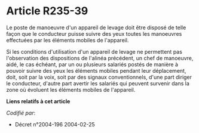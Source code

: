 # Article R235-39

Le poste de manoeuvre d'un appareil de levage doit être disposé de telle façon que le conducteur puisse suivre des yeux
toutes les manoeuvres effectuées par les éléments mobiles de l'appareil.

Si les conditions d'utilisation d'un appareil de levage ne permettent pas l'observation des dispositions de l'alinéa
précédent, un chef de manoeuvre, aidé, le cas échéant, par un ou plusieurs salariés postés de manière à pouvoir suivre des
yeux les éléments mobiles pendant leur déplacement, doit, soit par la voix, soit par des signaux conventionnels, d'une part
diriger le conducteur, d'autre part avertir les salariés qui peuvent survenir dans la zone où évoluent les éléments mobiles
de l'appareil.

**Liens relatifs à cet article**

_Codifié par_:

  - Décret n°2004-196 2004-02-25
